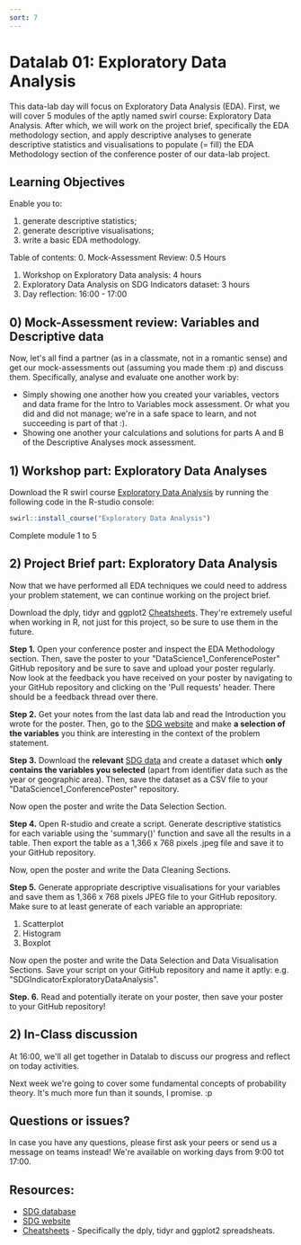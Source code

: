 ```yaml
---
sort: 7
---
```


# Datalab 01: Exploratory Data Analysis

This data-lab day will focus on Exploratory Data Analysis (EDA). First, we will cover 5 modules of the aptly named swirl course: Exploratory Data Analysis. After which, we will work on the project brief, specifically the EDA methodology section, and apply descriptive analyses to generate descriptive statistics and visualisations to populate (= fill) the EDA Methodology section of the conference poster of our data-lab project.

## Learning Objectives
Enable you to:
1. generate descriptive statistics;
2. generate descriptive visualisations;
3. write a basic EDA methodology.

Table of contents:
0. Mock-Assessment Review: 0.5 Hours
1. Workshop on Exploratory Data analysis: 4 hours
2. Exploratory Data Analysis on SDG Indicators dataset: 3 hours
3. Day reflection: 16:00 - 17:00

## 0) Mock-Assessment review: Variables and Descriptive data
Now, let's all find a partner (as in a classmate, not in a romantic sense) and get our mock-assessments out (assuming you made them :p) and discuss them. Specifically, analyse and evaluate one another work by:
- Simply showing one another how you created your variables, vectors and data frame for the Intro to Variables mock assessment. Or what you did and did not manage; we're in a safe space to learn, and not succeeding is part of that :).
- Showing one another your calculations and solutions for parts A and B of the Descriptive Analyses mock assessment.

## 1) Workshop part: Exploratory Data Analyses
Download the R swirl course [Exploratory Data Analysis](https://swirlstats.com/scn/eda.html) by running the following code in the R-studio console:
```R
swirl::install_course("Exploratory Data Analysis")
```
Complete module 1 to 5


## 2) Project Brief part: Exploratory Data Analysis
Now that we have performed all EDA techniques we could need to address your problem statement, we can continue working on the project brief.

Download the dply, tidyr and ggplot2 [Cheatsheets](https://www.rstudio.com/resources/cheatsheets/). They're extremely useful when working in R, not just for this project, so be sure to use them in the future.

**Step 1.** Open your conference poster and inspect the EDA Methodology section. Then, save the poster to your "DataScience1_ConferencePoster" GitHub repository and be sure to save and upload your poster regularly. Now look at the feedback you have received on your poster by navigating to your GitHub repository and clicking on the 'Pull requests' header. There should be a feedback thread over there.

**Step 2.** Get your notes from the last data lab and read the Introduction you wrote for the poster. Then, go to the [SDG website](https://sdg-tracker.org/) and make **a selection of the variables** you think are interesting in the context of the problem statement.



**Step 3.** Download the **relevant** [SDG data](https://unstats.un.org/sdgs/indicators/database/) and create a dataset which **only contains the variables you selected** (apart from identifier data such as the year or geographic area). Then, save the dataset as a CSV file to your "DataScience1_ConferencePoster" repository.

Now open the poster and write the Data Selection Section.


**Step 4.** Open R-studio and create a script. Generate descriptive statistics for each variable using the 'summary()' function and save all the results in a table. Then export the table as a 1,366 x 768 pixels .jpeg file and save it to your GitHub repository.

Now, open the poster and write the Data Cleaning Sections.


**Step 5.** Generate appropriate descriptive visualisations for your variables and save them as 1,366 x 768 pixels JPEG file to your GitHub repository. Make sure to at least generate of each variable an appropriate:
1. Scatterplot
2. Histogram
3. Boxplot

Now open the poster and write the Data Selection and Data Visualisation Sections. Save your script on your GitHub repository and name it aptly: e.g. "SDGIndicatorExploratoryDataAnalysis".

**Step. 6.** Read and potentially iterate on your poster, then save your poster to your GitHub repository!


## 2)  In-Class discussion
At 16:00, we'll all get together in Datalab to discuss our progress and reflect on today activities.

Next week we're going to cover some fundamental concepts of probability theory. It's much more fun than it sounds, I promise. :p


## Questions or issues?
In case you have any questions, please first ask your peers or send us a message on teams instead! We're available on working days from 9:00 tot 17:00.

## Resources:
- [SDG database](https://unstats.un.org/sdgs/indicators/database/)
- [SDG website](https://sdg-tracker.org/)
- [Cheatsheets](https://www.rstudio.com/resources/cheatsheets/) - Specifically the dply, tidyr and ggplot2 spreadsheats.
